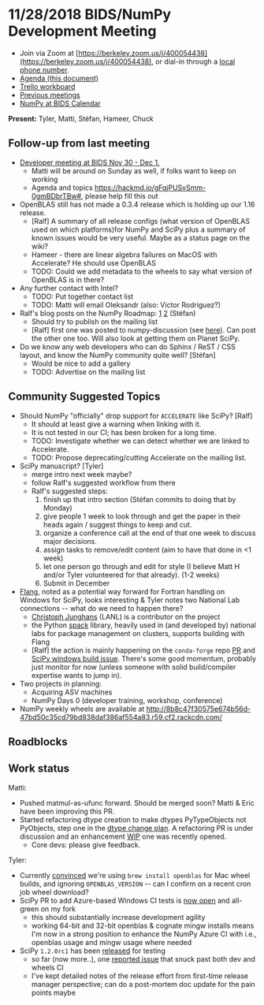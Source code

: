# 11/28/2018 BIDS/NumPy Development Meeting

- Join via Zoom at [https://berkeley.zoom.us/j/400054438](https://berkeley.zoom.us/j/400054438), or dial-in through a [local phone number](https://zoom.us/u/adQDmEc1wI).
- [Agenda (this document)](https://hackmd.io/Gn1ymjwkRjm9WVY5Cgbwsw?both)
- [Trello workboard](https://trello.com/b/Azg4fYZH/numpy-at-bids)
- [Previous meetings](https://github.com/BIDS-numpy/docs/tree/master/status_meetings)
- [NumPy at BIDS Calendar](https://calendar.google.com/calendar?cid=YmVya2VsZXkuZWR1X2lla2dwaWdtMjMyamJobGRzZmIyYzJqODFjQGdyb3VwLmNhbGVuZGFyLmdvb2dsZS5jb20)

**Present:** Tyler, Matti, Stéfan, Hameer, Chuck

## Follow-up from last meeting

- [Developer meeting at BIDS Nov 30 - Dec 1.](https://mail.python.org/pipermail/numpy-discussion/2018-November/078976.html)
    - Matti will be around on Sunday as well, if folks want to keep on working
    - Agenda and topics https://hackmd.io/gFqjPUSvSmm-0gmBDbrTBw#, please help fill this out
- OpenBLAS still has not made a 0.3.4 release which is holding up our 1.16 release.
    - [Ralf] A summary of all release configs (what version of OpenBLAS used on which platforms)for NumPy and SciPy plus a summary of known issues would be very useful. Maybe as a status page on the wiki?
    - Hameer - there are linear algebra failures on MacOS with Accelerate? He should use OpenBLAS
    - TODO: Could we add metadata to the wheels to say what version of OpenBLAS is in there?
- Any further contact with Intel?
    - TODO: Put together contact list
    - TODO: Matti will email Oleksandr (also: Victor Rodriguez?)
- Ralf's blog posts on the NumPy Roadmap: [1](https://rgommers.github.io/2018/10/2018-numfocus-summit-a-summary/) [2](https://rgommers.github.io/2018/10/the-making-of-the-numpy-roadmap/) (Stéfan)
    - Should try to publish on the mailing list
    - [Ralf] first one was posted to numpy-discussion (see [here](https://mail.python.org/pipermail/numpy-discussion/2018-October/078822.html)). Can post the other one too. Will also look at getting them on Planet SciPy.
- Do we know any web developers who can do Sphinx / ReST / CSS layout, and know the NumPy community quite well? [Stéfan]
    - Would be nice to add a gallery
    - TODO: Advertise on the mailing list

## Community Suggested Topics

- Should NumPy "officially" drop support for `ACCELERATE` like SciPy? [Ralf]
  - It should at least give a warning when linking with it. 
  - It is not tested in our CI; has been broken for a long time.
  - TODO: Investigate whether we can detect whether we are linked to Accelerate.
  - TODO: Propose deprecating/cutting Accelerate on the mailing list.
- SciPy manuscript? [Tyler]
    - merge intro next week maybe?
    - follow Ralf's suggested workflow from there
    - Ralf's suggested steps:
        1. finish up that intro section (Stéfan commits to doing that by Monday)
        2. give people 1 week to look through and get the paper in their heads again / suggest things to keep and cut.
        3. organize a conference call at the end of that one week to discuss major decisions.
        4. assign tasks to remove/edit content (aim to have that done in <1 week)
        5. let one person go through and edit for style (I believe Matt H and/or Tyler volunteered for that already). (1-2 weeks)
        6. Submit in December
- [Flang](https://github.com/flang-compiler/flang), noted as a potential way forward for Fortran handling on Windows for SciPy, looks interesting & Tyler notes two National Lab connections -- what do we need to happen there?
    - [Christoph Junghans](https://github.com/junghans) (LANL) is a contributor on the project
    - the Python [spack](https://github.com/spack/spack) library, heavily used in (and developed by) national labs for package management on clusters, supports building with Flang
    - [Ralf] the action is mainly happening on the `conda-forge` repo [PR](https://github.com/conda-forge/scipy-feedstock/pull/78) and [SciPy windows build issue](https://github.com/conda-forge/scipy-feedstock/issues/80). There's some good momentum, probably just monitor for now (unless someone with solid build/compiler expertise wants to jump in).
- Two projects in planning:
    - Acquiring ASV machines
    - NumPy Days 0 (developer training, workshop, conference)
- NumPy weekly wheels are available at http://8b8c47f30575e674b56d-47bd50c35cd79bd838daf386af554a83.r59.cf2.rackcdn.com/

## Roadblocks

## Work status

Matti:
- Pushed matmul-as-ufunc forward. Should be merged soon?  Matti & Eric have been improving this PR.
- Started refactoring dtype creation to make dtypes PyTypeObjects not PyObjects, step one in the [dtype change plan](https://hackmd.io/cVdS9UyBRayZF-tIW1lC0g?both). A refactoring PR is under discussion and an enhancement [WIP](https://github.com/numpy/numpy/pull/12462) one was recently opened.
    - Core devs: please give feedback.

Tyler:
- Currently [convinced](https://github.com/numpy/numpy/pull/12457) we're using `brew install openblas` for Mac wheel builds, and ignoring `OPENBLAS_VERSION` -- can I confirm on a recent cron job wheel download?
- SciPy PR to add Azure-based Windows CI tests is [now open](https://github.com/scipy/scipy/pull/9542) and all-green on my fork
    - this should substantially increase development agility
    - working 64-bit and 32-bit openblas & cognate mingw installs means I'm now in a strong position to enhance the NumPy Azure CI with i.e., openblas usage and mingw usage where needed 
- SciPy `1.2.0rc1` has been [released](https://github.com/scipy/scipy/releases/tag/v1.2.0rc1) for testing
    - so far (now more..), one [reported issue](https://github.com/scipy/scipy/issues/9540) that snuck past both dev and wheels CI
    - I've kept detailed notes of the release effort from first-time release manager perspective; can do a post-mortem doc update for the pain points maybe


